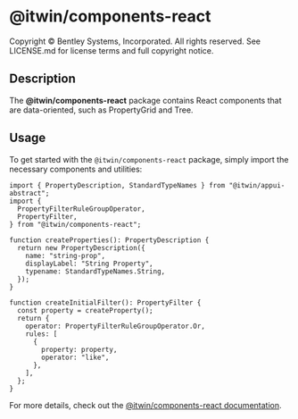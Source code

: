# @itwin/components-react

Copyright © Bentley Systems, Incorporated. All rights reserved. See LICENSE.md for license terms and full copyright notice.

## Description

The **@itwin/components-react** package contains React components that are data-oriented, such as PropertyGrid and Tree.

## Usage

To get started with the `@itwin/components-react` package, simply import the necessary components and utilities:

```tsx
import { PropertyDescription, StandardTypeNames } from "@itwin/appui-abstract";
import {
  PropertyFilterRuleGroupOperator,
  PropertyFilter,
} from "@itwin/components-react";

function createProperties(): PropertyDescription {
  return new PropertyDescription({
    name: "string-prop",
    displayLabel: "String Property",
    typename: StandardTypeNames.String,
  });
}

function createInitialFilter(): PropertyFilter {
  const property = createProperty();
  return {
    operator: PropertyFilterRuleGroupOperator.Or,
    rules: [
      {
        property: property,
        operator: "like",
      },
    ],
  };
}
```

For more details, check out the [@itwin/components-react documentation](https://www.itwinjs.org/reference/components-react/).
